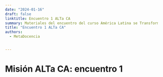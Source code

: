 ```yaml
---
date: "2024-01-16"
draft: false
linktitle: Encuentro 1 ALTa CA
summary: Materiales del encuentro del curso América Latina se Transforma a la Ciencia Abierta. 
title: "Encuentro 1 ALTa CA"
authors:
  - MetaDocencia


---
```


# Misión ALTa CA: encuentro 1
